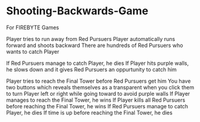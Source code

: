 # Shooting-Backwards-Game
For FIREBYTE Games

Player tries to run away from Red Pursuers 
Player automatically runs forward and shoots backward 
There are hundreds of Red Pursuers who wants to catch Player 

If Red Pursuers manage to catch Player, he dies
If Player hits purple walls, he slows down and it gives Red Pursuers an oppurtunity to catch him

Player tries to reach the Final Tower before Red Pursuers get him
You have two buttons which reveals themselves as a transparent when you click them to turn Player left or right while going toward to avoid purple walls
If Player manages to reach the Final Tower, he wins
If Player kills all Red Pursuers before reaching the Final Tower, he wins
If Red Pursuers manage to catch Player, he dies
If time is up before reaching the Final Tower, he dies
